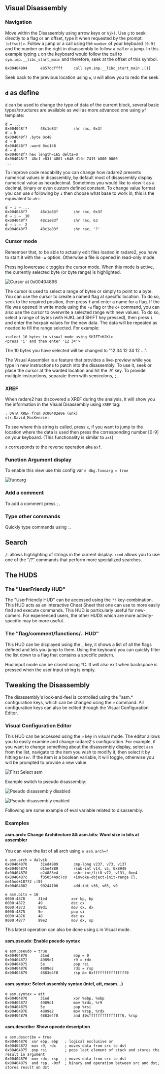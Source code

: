 ## Visual Disassembly

### Navigation

Move within the Disassembly using arrow keys or `hjkl`. Use `g` to seek directly to a flag or an offset, type it when requested by the prompt: `[offset]>`.
Follow a jump or a call using the `number` of your keyboard `[0-9]` and the number on the right in disassembly to follow a call or a jump. In this example typing `1` on the keyboard would follow the call to `sym.imp.__libc_start_main` and therefore, seek at the offset of this symbol.

```
0x00404894      e857dcffff     call sym.imp.__libc_start_main ;[1]
```

Seek back to the previous location using `u`, `U` will allow you to redo the seek.

## `d` as define

`d` can be used to change the type of data of the current block, several basic types/structures are available as well as more advanced one using `pf` template:

```
d → ...
0x004048f7      48c1e83f       shr rax, 0x3f
d → b
0x004048f7 .byte 0x48
d → B
0x004048f7 .word 0xc148
d → d
0x004048f7 hex length=165 delta=0
0x004048f7  48c1 e83f 4801 c648 d1fe 7415 b800 0000
...
```

To improve code readability you can change how radare2 presents numerical values in disassembly, by default most of disassembly display numerical value as hexadecimal. Sometimes you would like to view it as a decimal, binary or even custom defined constant. To change value format you can use `d` following by `i` then choose what base to work in, this is the equivalent to `ahi`:

```
d → i → ...
0x004048f7      48c1e83f       shr rax, 0x3f
d → i →  10
0x004048f7      48c1e83f       shr rax, 63
d → i →  2
0x004048f7      48c1e83f       shr rax, '?'
```

### Cursor mode

Remember that, to be able to actually edit files loaded in radare2, you have to start it with the `-w` option. Otherwise a file is opened in read-only mode.

Pressing lowercase `c` toggles the cursor mode. When this mode is active, the currently selected byte (or byte range) is highlighted.

![Cursor at 0x00404896](cursor.png)

The cursor is used to select a range of bytes or simply to point to a byte. You can use the cursor to create a named flag at specific location. To do so, seek to the required position, then press `f` and enter a name for a flag.
If the file was opened in write mode using the `-w` flag or the `o+` command, you can also use the cursor to overwrite a selected range with new values. To do so, select a range of bytes (with HJKL and SHIFT key pressed), then press `i` and enter the hexpair values for the new data. The data will be repeated as needed to fill the range selected. For example:
```
<select 10 bytes in visual mode using SHIFT+HJKL>
<press 'i' and then enter '12 34'>
```
The 10 bytes you have selected will be changed to "12 34 12 34 12 ...".


The Visual Assembler is a feature that provides a live-preview while you type in new instructions to patch
into the disassembly. To use it, seek or place the cursor at the wanted location and hit the 'A' key. To provide multiple instructions, separate them with semicolons, `;`.

### XREF

When radare2 has discovered a XREF during the analysis, it will show you the information in the Visual Disassembly using `XREF` tag:

```
; DATA XREF from 0x00402e0e (unk)
str.David_MacKenzie:
```

To see where this string is called, press `x`, if you want to jump to the location where the data is used then press the corresponding number [0-9] on your keyboard. (This functionality is similar to `axt`)

`X` corresponds to the reverse operation aka `axf`.

### Function Argument display

To enable this view use this config var `e dbg.funcarg = true`

![funcarg](funcarg.png)

### Add a comment

To add a comment press `;`.

### Type other commands

Quickly type commands using `:`.

## Search

`/`: allows highlighting of strings in the current display.
`:cmd` allows you to use one of the "/?" commands that perform more specialized searches.

## The HUDS

### The "UserFriendly HUD"

The "UserFriendly HUD" can be accessed using the `??` key-combination. This HUD acts as an interactive Cheat Sheet that one can use to more easily find and execute commands. This HUD is particularly useful for new-comers. For experienced users, the other HUDS which are more activity-specific may be more useful.

### The "flag/comment/functions/.. HUD"

This HUD can be displayed using the `_` key, it shows a list of all the flags defined and lets you jump to them. Using the keyboard you can quickly filter the list down to a flag that contains a specific pattern.

Hud input mode can be closed using ^C. It will also exit when backspace is pressed when the user input string is empty.

## Tweaking the Disassembly

The disassembly's look-and-feel is controlled using the "asm.* configuration keys, which can be
changed using the `e` command. All configuration keys can also be edited through the Visual Configuration Editor.

### Visual Configuration Editor

This HUD can be accessed using the `e` key in visual mode. The editor allows you to easily examine and change radare2's configuration. For example, if you want to change something about the disassembly display, select `asm` from the list, navigate to the item you wish to modify it, then select it by hitting `Enter`.
If the item is a boolean variable, it will toggle, otherwise you will be prompted to provide a new value.


![First Select asm](select_asm.png)


Example switch to pseudo disassembly:

![Pseudo disassembly disabled](pseudo_disable.png)


![Pseudo disassembly enabled](pseudo_enable.png)

Following are some example of eval variable related to disassembly.

### Examples

#### asm.arch: Change Architecture && asm.bits: Word size in bits at assembler

You can view the list of all arch using `e asm.arch=?`

```
e asm.arch = dalvik
0x00404870      31ed4989       cmp-long v237, v73, v137
0x00404874      d15e4889       rsub-int v14, v5, 0x8948
0x00404878      e24883e4       ushr-int/lit8 v72, v131, 0xe4
0x0040487c      f0505449c7c0   +invoke-object-init-range {}, method+18772 ;[0]
0x00404882      90244100       add-int v36, v65, v0
```

```
e asm.bits = 16
0000:4870      31ed           xor bp, bp
0000:4872      49             dec cx
0000:4873      89d1           mov cx, dx
0000:4875      5e             pop si
0000:4876      48             dec ax
0000:4877      89e2           mov dx, sp
```
This latest operation can also be done using `&` in Visual mode.


#### asm.pseudo: Enable pseudo syntax

```
e asm.pseudo = true
0x00404870      31ed           ebp = 0
0x00404872      4989d1         r9 = rdx
0x00404875      5e             pop rsi
0x00404876      4889e2         rdx = rsp
0x00404879      4883e4f0       rsp &= 0xfffffffffffffff0
```

#### asm.syntax: Select assembly syntax (intel, att, masm...)

```
e asm.syntax = att
0x00404870      31ed           xor %ebp, %ebp
0x00404872      4989d1         mov %rdx, %r9
0x00404875      5e             pop %rsi
0x00404876      4889e2         mov %rsp, %rdx
0x00404879      4883e4f0       and $0xfffffffffffffff0, %rsp
```

#### asm.describe: Show opcode description

```
e asm.describe = true
0x00404870  xor ebp, ebp   ; logical exclusive or
0x00404872  mov r9, rdx    ; moves data from src to dst
0x00404875  pop rsi        ; pops last element of stack and stores the result in argument
0x00404876  mov rdx, rsp   ; moves data from src to dst
0x00404879  and rsp, -0xf  ; binary and operation between src and dst, stores result on dst
```
